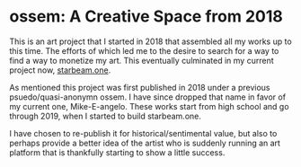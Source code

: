 # ossem: A Creative Space from 2018

This is an art project that I started in 2018 that assembled all my works up to this time. The efforts of which led me to the desire to search for a way to find a way to monetize my art.  This eventually culminated in my current project now, [starbeam.one](https://starbeam.one).

As mentioned this project was first published in 2018 under a previous psuedo/quasi-anonymn ossem.  I have since dropped that name in favor of my current one, Mike-E-angelo.  These works start from high school and go through 2019, when I started to build starbeam.one.

I have chosen to re-publish it for historical/sentimental value, but also to perhaps provide a better idea of the artist who is suddenly running an art platform that is thankfully starting to show a little success.
